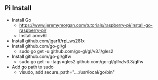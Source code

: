 
## Pi Install

- Install Go
    - https://www.jeremymorgan.com/tutorials/raspberry-pi/install-go-raspberry-pi/
    - Install armv6l
- Install github.com/jgarff/rpi_ws281x
- Install github.com/go-gl/gl
    - sudo go get -u github.com/go-gl/gl/v3.1/gles2
- Install github.com/go-gl/glfw
    - sudo go get -u -tags=gles2 github.com/go-gl/glfw/v3.3/glfw
- Add go path to sudo
    - visudo, add secure_path="...:/usr/local/go/bin"
